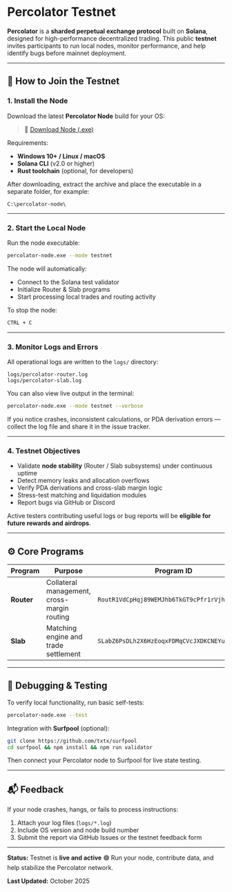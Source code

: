 # Percolator Testnet

**Percolator** is a **sharded perpetual exchange protocol** built on **Solana**, designed for high-performance decentralized trading.
This public **testnet** invites participants to run local nodes, monitor performance, and help identify bugs before mainnet deployment.

---

## 🚀 How to Join the Testnet

### 1. Install the Node

Download the latest **Percolator Node** build for your OS:

> 🔗 [Download Node (.exe)](../../releases)

Requirements:

* **Windows 10+ / Linux / macOS**
* **Solana CLI** (v2.0 or higher)
* **Rust toolchain** (optional, for developers)

After downloading, extract the archive and place the executable in a separate folder, for example:

```
C:\percolator-node\
```

---

### 2. Start the Local Node

Run the node executable:

```bash
percolator-node.exe --mode testnet
```

The node will automatically:

* Connect to the Solana test validator
* Initialize Router & Slab programs
* Start processing local trades and routing activity

To stop the node:

```bash
CTRL + C
```

---

### 3. Monitor Logs and Errors

All operational logs are written to the `logs/` directory:

```
logs/percolator-router.log  
logs/percolator-slab.log  
```

You can also view live output in the terminal:

```bash
percolator-node.exe --mode testnet --verbose
```

If you notice crashes, inconsistent calculations, or PDA derivation errors — collect the log file and share it in the issue tracker.

---

### 4. Testnet Objectives

* Validate **node stability** (Router / Slab subsystems) under continuous uptime
* Detect memory leaks and allocation overflows
* Verify PDA derivations and cross-slab margin logic
* Stress-test matching and liquidation modules
* Report bugs via GitHub or Discord

Active testers contributing useful logs or bug reports will be **eligible for future rewards and airdrops**.

---

## ⚙️ Core Programs

| Program    | Purpose                                     | Program ID                                    |
| ---------- | ------------------------------------------- | --------------------------------------------- |
| **Router** | Collateral management, cross-margin routing | `RoutR1VdCpHqj89WEMJhb6TkGT9cPfr1rVjhM3e2YQr` |
| **Slab**   | Matching engine and trade settlement        | `SLabZ6PsDLh2X6HzEoqxFDMqCVcJXDKCNEYuPzUvGPk` |

---

## 🧩 Debugging & Testing

To verify local functionality, run basic self-tests:

```bash
percolator-node.exe --test
```

Integration with **Surfpool** (optional):

```bash
git clone https://github.com/txtx/surfpool
cd surfpool && npm install && npm run validator
```

Then connect your Percolator node to Surfpool for live state testing.

---

## 📬 Feedback

If your node crashes, hangs, or fails to process instructions:

1. Attach your log files (`logs/*.log`)
2. Include OS version and node build number
3. Submit the report via GitHub Issues or the testnet feedback form

---

**Status:** Testnet is **live and active** 🟢
Run your node, contribute data, and help stabilize the Percolator network.

**Last Updated:** October 2025
